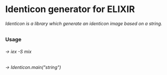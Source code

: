 # Identicon generator for ELIXIR

###### Identicon is a library which generate an identicon image based on a string.

### Usage
###### -> iex -S mix
###### -> Identicon.main("string")
